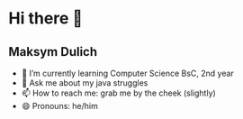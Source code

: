 # Hi there 👋
## Maksym Dulich
- 🌱 I’m currently learning Computer Science BsC, 2nd year
- 💬 Ask me about my java struggles
- 📫 How to reach me: grab me by the cheek (slightly)
- 😄 Pronouns: he/him
<!--

Here are some ideas to get you started:

- 🔭 I’m currently working on ...
- 🌱 I’m currently learning Computer Science BsC, 1st year
- 👯 I’m looking to collaborate on any game development ideas, or cybersecurity topics
- 🤔 I’m looking for help with a lot of stuff, so probably no reason to even bother. oh, email also works well for me)

- ⚡ Fun fact: ...
-->
